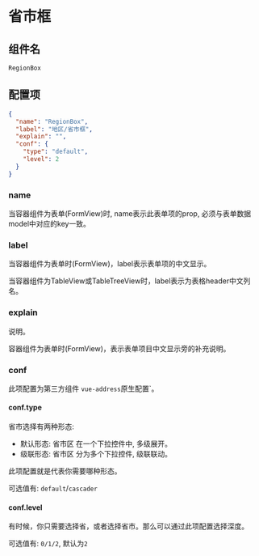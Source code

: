 # 省市框

## 组件名

`RegionBox`

## 配置项

```json
{
  "name": "RegionBox",
  "label": "地区/省市框",
  "explain": "",
  "conf": {
    "type": "default",
    "level": 2
  }
}
```

### name

当容器组件为表单(FormView)时, name表示此表单项的prop, 必须与表单数据model中对应的key一致。

### label

当容器组件为表单时(FormView)，label表示表单项的中文显示。

当容器组件为TableView或TableTreeView时，label表示为表格header中文列名。

### explain
说明。

容器组件为表单时(FormView)，表示表单项目中文显示旁的补充说明。

### conf
此项配置为第三方组件 `vue-address`原生配置`。

#### conf.type
省市选择有两种形态:

- 默认形态: 省市区 在一个下拉控件中, 多级展开。
- 级联形态: 省市区 分为多个下拉控件, 级联联动。

此项配置就是代表你需要哪种形态。

可选值有: `default`/`cascader`

#### conf.level
有时候，你只需要选择省，或者选择省市。那么可以通过此项配置选择深度。

可选值有: `0/1/2`, 默认为`2`
